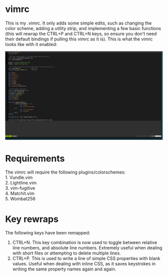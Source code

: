 # vimrc
This is my .vimrc. It only adds some simple edits, such as changing the color scheme, adding a utility strip, and implementing a few basic functions (this will rewrap the CTRL+P and CTRL+N keys, so ensure you don't need their default bindings if pulling this vimrc as it is). This is what the vimrc looks like with it enabled:

![vimrc image](https://raw.githubusercontent.com/kanurajberi/vimrc/master/img/vimrc.png)

# Requirements
The vimrc will require the following plugins/colorschemes:    
	1. Vundle.vim    
	2. Lightline.vim    
	3. vim-fugitive    
	4. Matchit.vim    
	5. Wombat256    
	
# Key rewraps

The following keys have been remapped:    
1. CTRL+N. This key combination is now used to toggle between relative line numbers, and absolute line numbers. Extremely useful when dealing with short files or attempting to delete multiple lines.    
2. CTRL+P. This is used to write a line of simple CSS properties with blank values. Useful when dealing with inline CSS, as it saves keystrokes in writing the same property names again and again.
